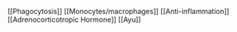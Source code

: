 [[Phagocytosis]]
[[Monocytes/macrophages]]
[[Anti-inflammation]]
[[Adrenocorticotropic Hormone]]
[[Ayu]]
